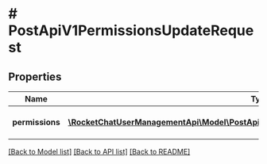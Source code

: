 # # PostApiV1PermissionsUpdateRequest

## Properties

Name | Type | Description | Notes
------------ | ------------- | ------------- | -------------
**permissions** | [**\RocketChatUserManagementApi\Model\PostApiV1PermissionsUpdateRequestPermissionsInner[]**](PostApiV1PermissionsUpdateRequestPermissionsInner.md) | The array of roles to overwrite. |

[[Back to Model list]](../../README.md#models) [[Back to API list]](../../README.md#endpoints) [[Back to README]](../../README.md)
